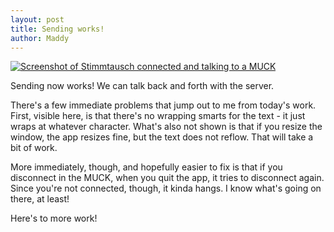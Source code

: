 ```yaml
---
layout: post
title: Sending works!
author: Maddy
---
```


[![Screenshot of Stimmtausch connected and talking to a MUCK](/assets/2019-02-01.png)](/assets/2019-02-01.png)

Sending now works! We can talk back and forth with the server.

There's a few immediate problems that jump out to me from today's work. First, visible here, is that there's no wrapping smarts for the text - it just wraps at whatever character. What's also not shown is that if you resize the window, the app resizes fine, but the text does not reflow. That will take a bit of work.

More immediately, though, and hopefully easier to fix is that if you disconnect in the MUCK, when you quit the app, it tries to disconnect again. Since you're not connected, though, it kinda hangs. I know what's going on there, at least!

Here's to more work!
